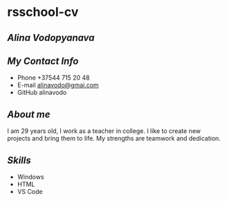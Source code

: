 # **rsschool-cv**
## *Alina Vodopyanava*
## *My Contact Info*
* Phone +37544 715 20 48
* E-mail alinavodo@gmai.com
* GitHub alinavodo
## *About me*
I am 29 years old, I work as a teacher in college. I like to create new projects and bring them to life. 
My strengths are teamwork and dedication.
## *Skills*
* Windows
* HTML
* VS Code